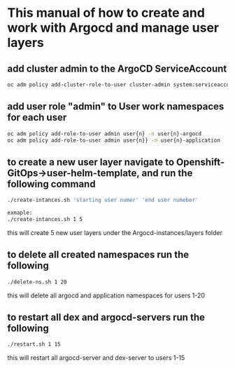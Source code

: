 # This manual of how to create and work with Argocd and manage user layers

## add cluster admin to the ArgoCD ServiceAccount

```Bash
oc adm policy add-cluster-role-to-user cluster-admin system:serviceaccount:openshift-gitops:openshift-gitops-argocd-application-controller
```

## add user role "admin" to User work namespaces for each user

```Bash
oc adm policy add-role-to-user admin user{n} -n user{n}-argocd
oc adm policy add-role-to-user admin user{n}} -n user{n}-application
```

## to create a new user layer navigate to Openshift-GitOps->user-helm-template, and run the following command

```Bash
./create-intances.sh 'starting user numer' 'end user numeber'

exmaple:
./create-intances.sh 1 5
```

this will create 5 new user layers under the Argocd-instances/layers folder

## to delete all created namespaces run the following

```Bash
./delete-ns.sh 1 20
```

this will delete all argocd and application namespaces for users 1-20

## to restart all dex and argocd-servers run the following

```Bash
./restart.sh 1 15
```

this will restart all argocd-server and dex-server to users 1-15
